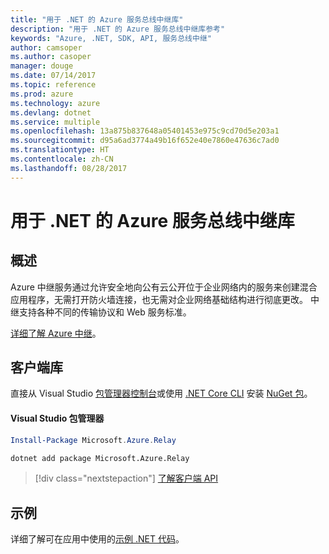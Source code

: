 ```yaml
---
title: "用于 .NET 的 Azure 服务总线中继库"
description: "用于 .NET 的 Azure 服务总线中继库参考"
keywords: "Azure, .NET, SDK, API, 服务总线中继"
author: camsoper
ms.author: casoper
manager: douge
ms.date: 07/14/2017
ms.topic: reference
ms.prod: azure
ms.technology: azure
ms.devlang: dotnet
ms.service: multiple
ms.openlocfilehash: 13a875b837648a05401453e975c9cd70d5e203a1
ms.sourcegitcommit: d95a6ad3774a49b16f652e40e7860e47636c7ad0
ms.translationtype: HT
ms.contentlocale: zh-CN
ms.lasthandoff: 08/28/2017
---
```

# <a name="azure-service-bus-relay-libraries-for-net"></a>用于 .NET 的 Azure 服务总线中继库

## <a name="overview"></a>概述

Azure 中继服务通过允许安全地向公有云公开位于企业网络内的服务来创建混合应用程序，无需打开防火墙连接，也无需对企业网络基础结构进行彻底更改。 中继支持各种不同的传输协议和 Web 服务标准。
          
[详细了解 Azure 中继](https://docs.microsoft.com/en-us/azure/service-bus-relay/relay-what-is-it)。

## <a name="client-library"></a>客户端库

直接从 Visual Studio [包管理器控制台][PackageManager]或使用 [.NET Core CLI][DotNetCLI] 安装 [NuGet 包](https://www.nuget.org/packages/Microsoft.Azure.Relay)。

#### <a name="visual-studio-package-manager"></a>Visual Studio 包管理器

```powershell
Install-Package Microsoft.Azure.Relay
```

```bash
dotnet add package Microsoft.Azure.Relay
```

> [!div class="nextstepaction"]
> [了解客户端 API](/dotnet/api/overview/azure/relay/client)

## <a name="samples"></a>示例

详细了解可在应用中使用的[示例 .NET 代码](https://azure.microsoft.com/resources/samples/?platform=dotnet)。

[PackageManager]: https://docs.microsoft.com/nuget/tools/package-manager-console
[DotNetCLI]: https://docs.microsoft.com/en-us/dotnet/core/tools/dotnet-add-package